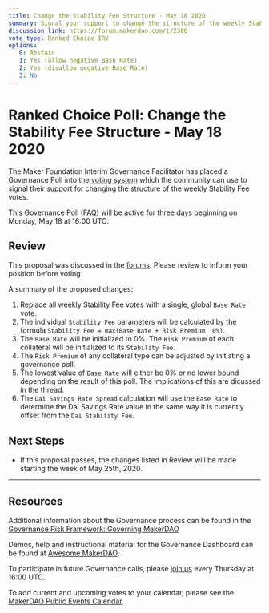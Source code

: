 ```yaml
---
title: Change the Stability Fee Structure - May 18 2020
summary: Signal your support to change the structure of the weekly Stability Fee votes.
discussion_link: https://forum.makerdao.com/t/2380
vote_type: Ranked Choice IRV
options:
   0: Abstain
   1: Yes (allow negative Base Rate)
   2: Yes (disallow negative Base Rate)
   3: No
---
```

# Ranked Choice Poll: Change the Stability Fee Structure - May 18 2020

The Maker Foundation Interim Governance Facilitator has placed a Governance Poll into the [voting system](https://vote.makerdao.com/polling) which the community can use to signal their support for changing the structure of the weekly Stability Fee votes.

This Governance Poll ([FAQ](https://community-development.makerdao.com/makerdao-scd-faqs/scd-faqs/governance)) will be active for three days beginning on Monday, May 18 at 16:00 UTC.

## Review

This proposal was discussed in the [forums](https://forum.makerdao.com/t/2380). Please review to inform your position before voting.

A summary of the proposed changes:

1. Replace all weekly Stability Fee votes with a single, global `Base Rate` vote.
2. The individual `Stability Fee` parameters will be calculated by the formula `Stability Fee = max(Base Rate + Risk Premium, 0%)`.
3. The `Base Rate` will be initialized to 0%. The `Risk Premium` of each collateral will be initialized to its `Stability Fee`.
4. The `Risk Premium` of any collateral type can be adjusted by initiating a governance poll.
5. The lowest value of `Base Rate` will either be 0% or no lower bound depending on the result of this poll. The implications of this are dicussed in the thread.
6. The `Dai Savings Rate Spread` calculation will use the `Base Rate` to determine the Dai Savings Rate value in the same way it is currently offset from the `Dai Stability Fee`.

## Next Steps

* If this proposal passes, the changes listed in Review will be made starting the week of May 25th, 2020.

---

## Resources

Additional information about the Governance process can be found in the [Governance Risk Framework: Governing MakerDAO](https://community-development.makerdao.com/governance/governance-risk-framework)

Demos, help and instructional material for the Governance Dashboard can be found at [Awesome MakerDAO](https://awesome.makerdao.com/#voting).

To participate in future Governance calls, please [join us](https://community-development.makerdao.com/governance/governance-and-risk-meetings) every Thursday at 16:00 UTC.

To add current and upcoming votes to your calendar, please see the [MakerDAO Public Events Calendar](https://calendar.google.com/calendar/embed?src=makerdao.com_3efhm2ghipksegl009ktniomdk%40group.calendar.google.com&ctz=America%2FLos_Angeles).